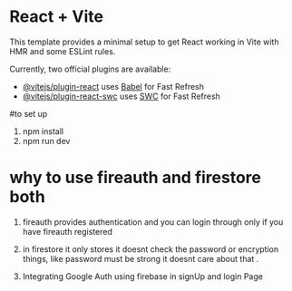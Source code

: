 # React + Vite

This template provides a minimal setup to get React working in Vite with HMR and some ESLint rules.

Currently, two official plugins are available:

- [@vitejs/plugin-react](https://github.com/vitejs/vite-plugin-react/blob/main/packages/plugin-react/README.md) uses [Babel](https://babeljs.io/) for Fast Refresh
- [@vitejs/plugin-react-swc](https://github.com/vitejs/vite-plugin-react-swc) uses [SWC](https://swc.rs/) for Fast Refresh

#to set up 
1. npm install 
2. npm run dev

# why to use fireauth and firestore both 
1. fireauth provides authentication and you can login through only if you have fireauth registered

2. in firestore it only stores it doesnt check the password or encryption things, like password must be strong it doesnt care about that .

3. Integrating Google Auth using firebase in signUp and login Page